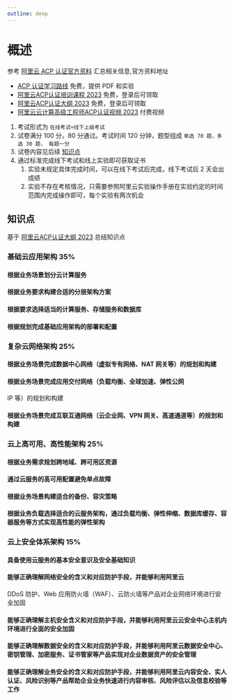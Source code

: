 ```yaml
---
outline: deep
---
```

# 概述
参考 [阿里云 ACP 认证官方资料](https://edu.aliyun.com/certification/acp01?spm=a2cwt.28380597.J_1564692210.3.17f53487EEWN8Y) 汇总相关信息,官方资料地址

* [ACP 认证学习路线](https://developer.aliyun.com/learning/topic/certificate) 免费，提供 PDF 和实验
* [阿里云ACP认证培训课程 2023](https://edu.aliyun.com/public_file/download/37ddbf5b129e40d98b9974a9ec384496) 免费，登录后可领取
* [阿里云ACP认证大纲 2023](https://edu.aliyun.com/public_file/download/f1ace158535848d792db57645e1db5b1) 免费，登录后可领取
* [阿里云云计算高级工程师ACP认证视频 2023](https://edu.aliyun.com/course/3149) 付费视频

1. 考试形式为 `在线考试+线下上级考试`
2. 试卷满分 100 分，80 分通过。考试时间 120 分钟，题型组成 `单选 70 题，多选 30 题， 每题一分`
3. 试卷内容见后续 [知识点](#知识点)
4. 通过标准完成线下考试和线上实验即可获取证书
   1. 实验未规定具体完成时间，可以在线下考试后完成，线下考试后 2 天会出成绩
   2. 实验不存在考核情况，只需要参照阿里云实验操作手册在实验约定的时间范围内完成操作即可，每个实验有两次机会
  

## 知识点
基于 [阿里云ACP认证大纲 2023](https://edu.aliyun.com/public_file/download/f1ace158535848d792db57645e1db5b1) 总结知识点

### 基础云应用架构 35%
#### 根据业务场景划分云计算服务

#### 根据业务要求构建合适的分层架构方案

#### 根据要求选择适当的计算服务、存储服务和数据库

#### 根据规划完成基础应用架构的部署和配置

### 复杂云网络架构 25%
#### 根据业务场景完成数据中心网络（虚拟专有网络、NAT 网关等）的规划和构建
#### 根据业务场景完成应用交付网络（负载均衡、全球加速、弹性公网
IP 等）的规划和构建

#### 根据业务场景完成互联互通网络（云企业网、VPN 网关、高速通道等）的规划和构建


### 云上高可用、高性能架构 25%
#### 根据业务需求规划跨地域、跨可用区资源

#### 通过云服务的高可用配置避免单点故障

#### 根据业务场景构建适合的备份、容灾策略
#### 根据业务负载选择适合的云服务架构，通过负载均衡、弹性伸缩、数据库缓存、容器服务等方式实现高性能的弹性架构


### 云上安全体系架构 15%
#### 具备使用云服务的基本安全意识及安全基础知识
#### 能够正确理解**网络安全**的含义和对应防护手段，并能够利用阿里云
DDoS 防护、Web 应用防火墙（WAF）、云防火墙等产品对企业网络环境进行安全加固


#### 能够正确理解主机安全含义和对应防护手段，并能够利用阿里云云安全中心主机内环境进行全面的安全加固

#### 能够正确理解数据安全的含义和对应防护手段，并能够利用阿里云数据安全中心、密钥管理、加密服务、证书管家等产品实现对企业数据资产的安全管理

#### 能够正确理解业务安全的含义和对应防护手段，并能够利用阿里云内容安全、实人认证、风险识别等产品帮助企业业务快速进行内容审核、风险评估以及信息校验等工作
